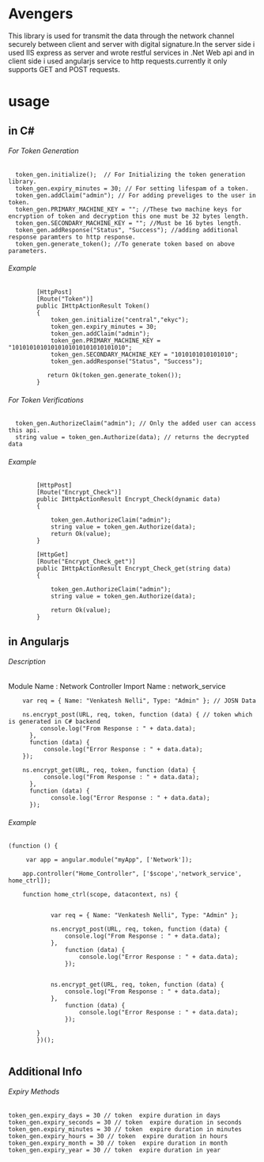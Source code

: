 # Avengers

This library is used for transmit the data through the network channel securely between client and server with digital signature.In the server side i used IIS express as server and wrote restful services in .Net Web api and in client side i used angularjs service to http requests.currently it only supports GET and POST requests.

# usage

## in C#

###### For Token Generation

```
  token_gen.initialize();  // For Initializing the token generation library.
  token_gen.expiry_minutes = 30; // For setting lifespam of a token. 
  token_gen.addClaim("admin"); // For adding preveliges to the user in token. 
  token_gen.PRIMARY_MACHINE_KEY = ""; //These two machine keys for encryption of token and decryption this one must be 32 bytes length.
  token_gen.SECONDARY_MACHINE_KEY = ""; //Must be 16 bytes length.
  token_gen.addResponse("Status", "Success"); //adding additional response paramters to http response.
  token_gen.generate_token(); //To generate token based on above parameters.
```
###### Example

```
        [HttpPost]
        [Route("Token")]
        public IHttpActionResult Token()
        {
            token_gen.initialize("central","ekyc");
            token_gen.expiry_minutes = 30;
            token_gen.addClaim("admin");
            token_gen.PRIMARY_MACHINE_KEY = "10101010101010101010101010101010";
            token_gen.SECONDARY_MACHINE_KEY = "1010101010101010";
            token_gen.addResponse("Status", "Success");

           return Ok(token_gen.generate_token());
        }
   ```     

###### For Token Verifications
```
  token_gen.AuthorizeClaim("admin"); // Only the added user can access this api. 
  string value = token_gen.Authorize(data); // returns the decrypted data
```
###### Example 

```
        [HttpPost]
        [Route("Encrypt_Check")]
        public IHttpActionResult Encrypt_Check(dynamic data)
        {

            token_gen.AuthorizeClaim("admin");
            string value = token_gen.Authorize(data);
            return Ok(value);
        }

        [HttpGet]
        [Route("Encrypt_Check_get")]
        public IHttpActionResult Encrypt_Check_get(string data)
        {

            token_gen.AuthorizeClaim("admin");
            string value = token_gen.Authorize(data);

            return Ok(value);
        }
```

## in Angularjs

###### Description

Module Name : Network
Controller Import Name : network_service

```
    var req = { Name: "Venkatesh Nelli", Type: "Admin" }; // JOSN Data
    
    ns.encrypt_post(URL, req, token, function (data) { // token which is generated in C# backend 
         console.log("From Response : " + data.data);
      },
      function (data) {
          console.log("Error Response : " + data.data);
    });

    ns.encrypt_get(URL, req, token, function (data) {
          console.log("From Response : " + data.data);
      },
      function (data) {
            console.log("Error Response : " + data.data);
      });

```

###### Example

```
(function () {

     var app = angular.module("myApp", ['Network']);

    app.controller("Home_Controller", ['$scope','network_service', home_ctrl]);

    function home_ctrl(scope, datacontext, ns) {


            var req = { Name: "Venkatesh Nelli", Type: "Admin" };

            ns.encrypt_post(URL, req, token, function (data) {
                console.log("From Response : " + data.data);
            },
                function (data) {
                    console.log("Error Response : " + data.data);
                });


            ns.encrypt_get(URL, req, token, function (data) {
                console.log("From Response : " + data.data);
            },
                function (data) {
                    console.log("Error Response : " + data.data);
                });

        }
        })();
        
```

## Additional Info

###### Expiry Methods
```
token_gen.expiry_days = 30 // token  expire duration in days 
token_gen.expiry_seconds = 30 // token  expire duration in seconds
token_gen.expiry_minutes = 30 // token  expire duration in minutes
token_gen.expiry_hours = 30 // token  expire duration in hours
token_gen.expiry_month = 30 // token  expire duration in month
token_gen.expiry_year = 30 // token  expire duration in year
```



